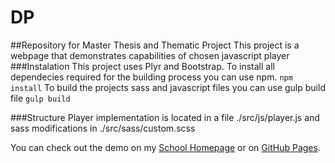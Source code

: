 # DP
##Repository for Master Thesis and Thematic Project
This project is a webpage that demonstrates capabilities of chosen javascript player
###Instalation
This project uses Plyr and Bootstrap. To install all dependecies required for the building process you can use npm.
``npm install``
To build the projects sass and javascript files you can use gulp build file
``gulp build``

###Structure
Player implementation is located in a file ./src/js/player.js and sass modifications in ./src/sass/custom.scss

You can check out the demo on my [School Homepage](http://home.zcu.cz/~vaverkaj/DP/) or on [GitHub Pages](https://laserpork.github.io/DP/). 
